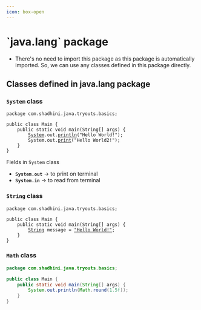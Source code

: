 ```yaml
---
icon: box-open
---
```


# \`java.lang\` package

* There's no need to import this package as this package is automatically imported. So, we can use any classes defined in this package directly.&#x20;

## Classes defined in java.lang package

### `System` class

<pre class="language-java"><code class="lang-java">package com.shadhini.java.tryouts.basics;

public class Main {
    public static void main(String[] args) {
        <a data-footnote-ref href="#user-content-fn-1">System</a>.out.<a data-footnote-ref href="#user-content-fn-2">println</a>("Hello World!"); 
        System.out.<a data-footnote-ref href="#user-content-fn-3">print</a>("Hello World2!");
    }
}
</code></pre>

Fields in `System` class

* **`System.out`** -> to print on terminal
* **`System.in`** -> to read from terminal



### `String` class

<pre class="language-java"><code class="lang-java">package com.shadhini.java.tryouts.basics;

public class Main {
    public static void main(String[] args) {
        <a data-footnote-ref href="#user-content-fn-4">String</a> message = <a data-footnote-ref href="#user-content-fn-5">"Hello World!"</a>;
    }
}
</code></pre>



### `Math` class

```java
package com.shadhini.java.tryouts.basics;

public class Main {
    public static void main(String[] args) {
        System.out.println(Math.round(1.5f)); 
    }
}
```

[^1]: System class

[^2]: adds new line in the end

[^3]: doesn't add a new line in the end

[^4]: String class

[^5]: String literal; string value
